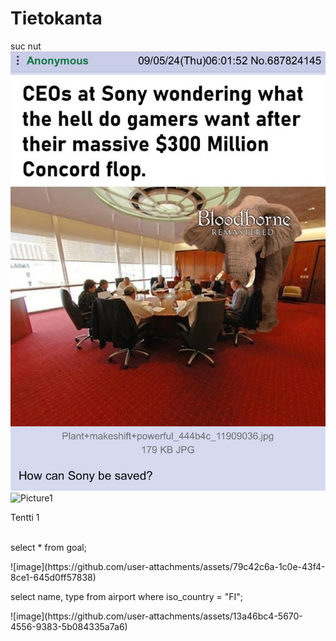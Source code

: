 # Tietokanta
suc nut
![alt](https://github.com/AverageKasper/Tietokanta/blob/main/Pirat_Nation-1831723969499787363-01.jpg)
![Picture1](https://github.com/user-attachments/assets/6b3345d9-53be-43c1-b0b0-a4c30bebb0c6)


<summary> Tentti 1</summary>
<br>
<p>select * from goal;</p>
<p>![image](https://github.com/user-attachments/assets/79c42c6a-1c0e-43f4-8ce1-645d0ff57838)</p>
<p>select name, type
from airport 
where iso_country = "FI";</p>
<p>![image](https://github.com/user-attachments/assets/13a46bc4-5670-4556-9383-5b084335a7a6)
</p>
<p></p>
<p></p>
<p></p>
<p></p>
<p></p>
<p></p>
<p></p>
<p></p>
<p></p>
<p></p>
<p></p>
</details>
